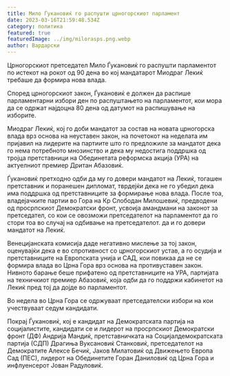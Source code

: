 ```yaml
---
title: Мило Ѓукановиќ го распушти црногорскиот парламент
date: 2023-03-16T21:59:48.534Z
category: политика
featured: true
featuredImage: ../img/milorasps.png.webp
author: Вардарски
---
```


Црногорскиот претседател Мило Ѓукановиќ го распушти парламентот по истекот на рокот од 90 дена во кој мандатарот Миодраг Лекиќ требаше да формира нова влада.

Според црногорскиот закон, Ѓукановиќ е должен да распише парламентарни избори ден по распуштањето на парламентот, кои мора да се одржат најдоцна 80 дена од датумот на распишување на изборите.

Миодраг Лекиќ, кој го доби мандатот за состав на новата црногорска влада врз основа на неуставен закон, на почетокот на неделата им пријавил на лидерите на партиите што го предложиле за мандатот дека го нема потребното мнозинство и дека му недостига поддршка од тројца претставници на Обединетата реформска акција (УРА) на актуелниот премиер Дритан Абазовиќ.

Ѓукановиќ претходно одби да му го довери мандатот на Лекиќ, тогашен претставник и поранешен дипломат, тврдејќи дека не го убедил дека има поддршка од претставниците за формирање нова влада. После тоа, владејачките партии во Гора на Кр Слободан Милошевиќ, предводени од просрпскиот Демократски фронт, усвоија амандмани на законот за претседател, со кои се овозможи претседателот на парламентот да го стори тоа во случај на одбивање на претседателот. да и го довери мандатот на Лекиќ.

Венецијанската комисија даде негативно мислење за тој закон, оценувајќи дека е во спротивност со црногорскиот устав, а го осудија и претставниците на Европската унија и САД, кои повикаа да не се формира влада во Црна Гора врз основа на противуставен закон. Нивното барање беше прифатено од претставниците на УРА, партијата на техничкиот премиер Абазовиќ, која одби да го поддржи кабинетот на Лекиќ пред тој да дојде во парламентот.

Во недела во Црна Гора се одржуваат претседателски избори на кои учествуваат седум кандидати.

Покрај Ѓукановиќ, кој е кандидат на Демократската партија на социјалистите, кандидати се и лидерот на просрпскиот Демократски фронт (ДФ) Андрија Мандиќ, претставничката на Социјалдемократската партија (СДП) Драгиња Вуксановиќ Станковиќ, претседателот на Демократите Алексе Бечиќ, Јаков Милатовиќ од Движењето Европа Сад (ПЕС), лидерот на Обединетите Горан Даниловиќ од Црна Гора и инфлуенсерот Јован Радуловиќ.
